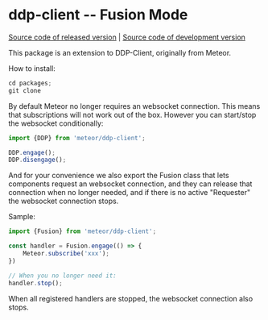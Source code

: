 # ddp-client -- Fusion Mode
[Source code of released version](https://github.com/meteor/meteor/tree/master/packages/ddp-client) | [Source code of development version](https://github.com/meteor/meteor/tree/devel/packages/ddp-client)

This package is an extension to DDP-Client, originally from Meteor.

How to install:
```js
cd packages;
git clone 

```

By default Meteor no longer requires an websocket connection. This means that subscriptions will not work out of the box.
However you can start/stop the websocket conditionally:

```js
import {DDP} from 'meteor/ddp-client';

DDP.engage();
DDP.disengage();
```

And for your convenience we also export the Fusion class that lets components request an websocket connection,
and they can release that connection when no longer needed, and if there is no active "Requester" the websocket connection stops.

Sample:

```js
import {Fusion} from 'meteor/ddp-client';

const handler = Fusion.engage(() => {
    Meteor.subscribe('xxx');
})

// When you no longer need it:
handler.stop();
```

When all registered handlers are stopped, the websocket connection also stops.
